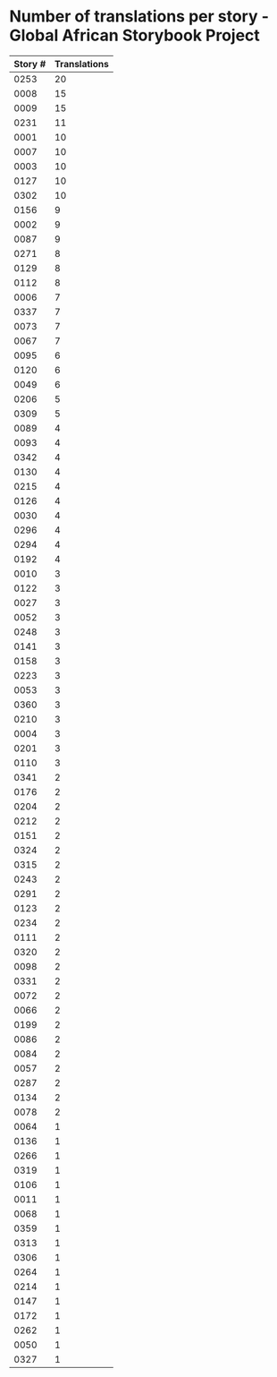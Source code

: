 # Number of translations per story - Global African Storybook Project

Story # | Translations
------- | ------------
0253 | 20
0008 | 15
0009 | 15
0231 | 11
0001 | 10
0007 | 10
0003 | 10
0127 | 10
0302 | 10
0156 | 9
0002 | 9
0087 | 9
0271 | 8
0129 | 8
0112 | 8
0006 | 7
0337 | 7
0073 | 7
0067 | 7
0095 | 6
0120 | 6
0049 | 6
0206 | 5
0309 | 5
0089 | 4
0093 | 4
0342 | 4
0130 | 4
0215 | 4
0126 | 4
0030 | 4
0296 | 4
0294 | 4
0192 | 4
0010 | 3
0122 | 3
0027 | 3
0052 | 3
0248 | 3
0141 | 3
0158 | 3
0223 | 3
0053 | 3
0360 | 3
0210 | 3
0004 | 3
0201 | 3
0110 | 3
0341 | 2
0176 | 2
0204 | 2
0212 | 2
0151 | 2
0324 | 2
0315 | 2
0243 | 2
0291 | 2
0123 | 2
0234 | 2
0111 | 2
0320 | 2
0098 | 2
0331 | 2
0072 | 2
0066 | 2
0199 | 2
0086 | 2
0084 | 2
0057 | 2
0287 | 2
0134 | 2
0078 | 2
0064 | 1
0136 | 1
0266 | 1
0319 | 1
0106 | 1
0011 | 1
0068 | 1
0359 | 1
0313 | 1
0306 | 1
0264 | 1
0214 | 1
0147 | 1
0172 | 1
0262 | 1
0050 | 1
0327 | 1
